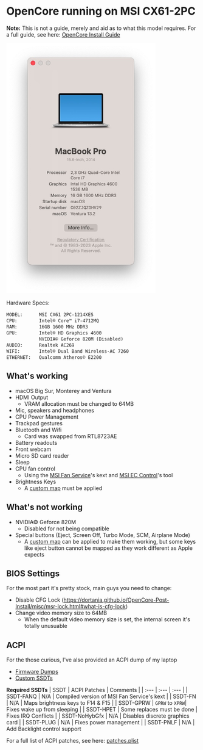 # OpenCore running on MSI CX61-2PC
**Note:** This is not a guide, merely and aid as to what this model requires. For a full guide, see here: [OpenCore Install Guide](https://dortania.github.io/OpenCore-Install-Guide/)

![](/images/about-this-mac.jpg)

Hardware Specs:

```
MODEL:      MSI CX61 2PC-1214XES
CPU:        Intel® Core™ i7-4712MQ
RAM:        16GB 1600 MHz DDR3
GPU:        Intel® HD Graphics 4600
            NVIDIA© Geforce 820M (Disabled)
AUDIO:      Realtek AC269
WIFI:       Intel® Dual Band Wireless-AC 7260
ETHERNET:   Qualcomm Atheros© E2200
```

## What's working

* macOS Big Sur, Monterey and Ventura
* HDMI Output
  * VRAM allocation must be changed to 64MB
* Mic, speakers and headphones
* CPU Power Management
* Trackpad gestures
* Bluetooth and Wifi
  * Card was swapped from RTL8723AE
* Battery readouts
* Front webcam
* Micro SD card reader
* Sleep
* CPU fan control
  * Using the [MSI Fan Service](https://github.com/lgs3137/MSIFanControl/tree/master/MSIFanService)'s kext and [MSI EC Control](https://github.com/lgs3137/MSIFanControl/tree/master/MSIECControl)'s tool
* Brightness Keys
  * A [custom map](https://github.com/RehabMan/OS-X-Voodoo-PS2-Controller/wiki/How-to-Use-Custom-Keyboard-Mapping) must be applied 

## What's not working

* NVIDIA© Geforce 820M
  * Disabled for not being compatible
* Special buttons (Eject, Screen Off, Turbo Mode, SCM, Airplane Mode)
  * A [custom map](https://github.com/RehabMan/OS-X-Voodoo-PS2-Controller/wiki/How-to-Use-Custom-Keyboard-Mapping) can be applied to make them working, but some keys like eject button cannot be mapped as they work different as Apple expects

## BIOS Settings

For the most part it's pretty stock, main guys you need to change:

* Disable CFG Lock (https://dortania.github.io/OpenCore-Post-Install/misc/msr-lock.html#what-is-cfg-lock)
* Change video memory size to 64MB
  * When the default video memory size is set, the internal screen it's totally unusuable

## ACPI

For the those curious, I've also provided an ACPI dump of my laptop

* [Firmware Dumps](/ACPI/ACPI-Dumps/)
* [Custom SSDTs](/ACPI/Custom-SSDTs/)

**Required SSDTs**
| SSDT | ACPI Patches | Comments |
| :--- | :--- | :--- |
| SSDT-FANQ | N/A | Compiled version of MSI Fan Service's kext |
| SSDT-FN | N/A | Maps brightness keys to F14 & F15 |
| SSDT-GPRW | `GPRW` to `XPRW`| Fixes wake up from sleeping |
| SSDT-HPET | Some replaces must be done | Fixes IRQ Conflicts |
| SSDT-NoHybGfx | N/A | Disables discrete graphics card |
| SSDT-PLUG | N/A | Fixes power management |
| SSDT-PNLF | N/A | Add Backlight control support 

For a full list of ACPI patches, see here: [patches.plist](/ACPI/Custom-SSDTs/patches.plist)
